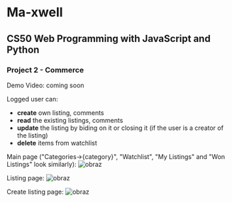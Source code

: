 # Ma-xwell
## CS50 Web Programming with JavaScript and Python
### Project 2 - Commerce

Demo Video: coming soon

Logged user can:
- **create** own listing, comments
- **read** the existing listings, comments
- **update** the listing by biding on it or closing it (if the user is a creator of the listing)
- **delete** items from watchlist

Main page ("Categories->{category}", "Watchlist", "My Listings" and "Won Listings" look similarly):
![obraz](https://user-images.githubusercontent.com/81234472/221517426-fb11544a-e8e8-4890-a733-7f40780b67c0.png)

Listing page:
![obraz](https://user-images.githubusercontent.com/81234472/221516889-def38b2c-7bbe-417d-8ce1-5acf97b60853.png)

Create listing page:
![obraz](https://user-images.githubusercontent.com/81234472/221516989-a8e91eef-e976-4874-b572-08628d04c686.png)
